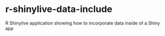 # r-shinylive-data-include
R Shinylive application showing how to incorporate data inside of a Shiny app
